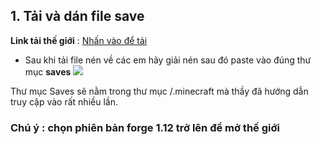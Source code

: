 
## 1. Tải và dán file save 

**Link tải thế giới** : [Nhấn vào để tải](https://drive.google.com/file/d/1Z4eAwqwihK4dBDFCAOwmN81ZxFBG23mr/view?usp=sharing) 
- Sau khi tải file nén về các em hãy giải nén sau đó paste vào đúng thư mục **saves**
![](https://i.imgur.com/tmTU8pc.png)

Thư mục Saves sẽ nằm trong thư mục /.minecraft mà thầy đã hướng dẫn truy cập vào rất nhiều lần.

### Chú ý : chọn phiên bản forge 1.12  trở lên để mở thế giới


